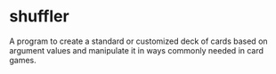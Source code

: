 # shuffler
A program to create a standard or customized deck of cards based on argument values and manipulate it in ways commonly needed in card games.